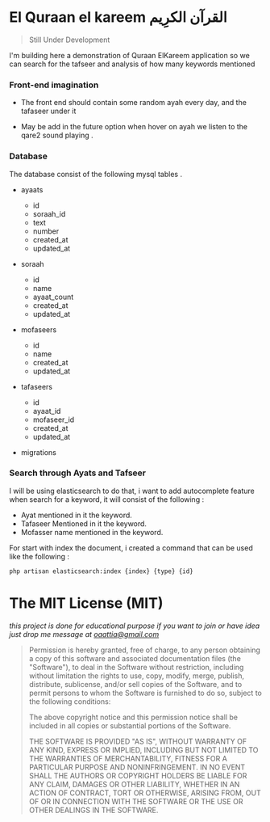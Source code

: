 # El Quraan el kareem  القرآن الكرِيم

> Still Under Development

I'm building here a demonstration of Quraan ElKareem application so we can search for the tafseer and analysis of how many keywords mentioned 

### Front-end imagination
- The front end should contain some random ayah every day, and the tafaseer under it
 
- May be add in the future option when hover on ayah we listen to the qare2 sound playing .

### Database 
The database consist of the following mysql tables .
- ayaats
    - id
    - soraah_id
    - text
    - number
    - created_at
    - updated_at

- soraah
     - id
     - name
     - ayaat_count
     - created_at
     - updated_at

- mofaseers
    - id
    - name
    - created_at
    - updated_at

- tafaseers
    - id
    - ayaat_id
    - mofaseer_id
    - created_at
    - updated_at
    
- migrations


### Search through Ayats and Tafseer
I will be using elasticsearch to do that, i want to add autocomplete feature when search for a keyword, it will consist of the following : 
- Ayat mentioned in it the keyword. 
- Tafaseer Mentioned in it the keyword. 
- Mofasser name mentioned in the keyword.    

For start with index the document, i created a command that can be used like the following : 
```
php artisan elasticsearch:index {index} {type} {id}
```

# The MIT License (MIT)

*this project is done for educational purpose if you want to join or have idea just drop me message at oaattia@gmail.com*

> Permission is hereby granted, free of charge, to any person obtaining a copy
> of this software and associated documentation files (the "Software"), to deal
> in the Software without restriction, including without limitation the rights
> to use, copy, modify, merge, publish, distribute, sublicense, and/or sell
> copies of the Software, and to permit persons to whom the Software is
> furnished to do so, subject to the following conditions:
>
> The above copyright notice and this permission notice shall be included in
> all copies or substantial portions of the Software.
>
> THE SOFTWARE IS PROVIDED "AS IS", WITHOUT WARRANTY OF ANY KIND, EXPRESS OR
> IMPLIED, INCLUDING BUT NOT LIMITED TO THE WARRANTIES OF MERCHANTABILITY,
> FITNESS FOR A PARTICULAR PURPOSE AND NONINFRINGEMENT. IN NO EVENT SHALL THE
> AUTHORS OR COPYRIGHT HOLDERS BE LIABLE FOR ANY CLAIM, DAMAGES OR OTHER
> LIABILITY, WHETHER IN AN ACTION OF CONTRACT, TORT OR OTHERWISE, ARISING FROM,
> OUT OF OR IN CONNECTION WITH THE SOFTWARE OR THE USE OR OTHER DEALINGS IN
> THE SOFTWARE.